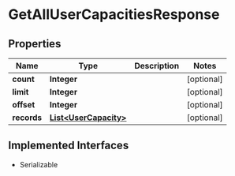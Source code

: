 

# GetAllUserCapacitiesResponse


## Properties

| Name | Type | Description | Notes |
|------------ | ------------- | ------------- | -------------|
|**count** | **Integer** |  |  [optional] |
|**limit** | **Integer** |  |  [optional] |
|**offset** | **Integer** |  |  [optional] |
|**records** | [**List&lt;UserCapacity&gt;**](UserCapacity.md) |  |  [optional] |


## Implemented Interfaces

* Serializable


